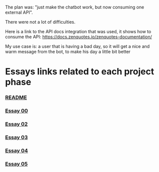 The plan was: "just make the chatbot work, but now consuming one external API".

There were not a lot of difficulties. 

Here is a link to the API docs integration that was used, it shows how to consume the API: https://docs.zenquotes.io/zenquotes-documentation/

My use case is: a user that is having a bad day, so it will get a nice and warm message from the bot, to make his day a little bit better


# Essays links related to each project phase
### [README](../README.md)
### [Essay 00](./essay_0.md)
### [Essay 02](./essay_2.md)
### [Essay 03](./essay_3.md)
### [Essay 04](./essay_4.md)
### [Essay 05](./essay_5.md)
